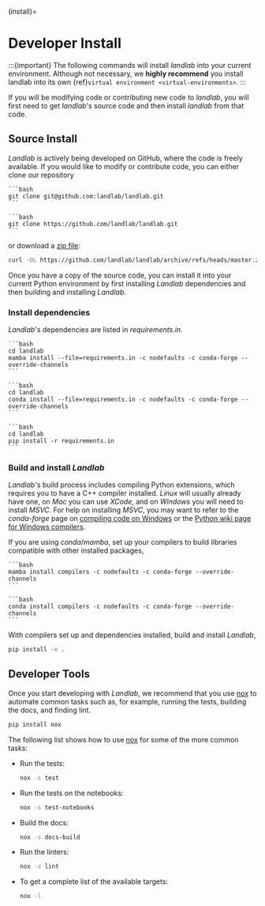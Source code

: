 (install)=

# Developer Install

:::{important}
The following commands will install *landlab* into your current environment. Although
not necessary, we **highly recommend** you install landlab into its own
{ref}`virtual environment <virtual-environments>`.
:::

If you will be modifying code or contributing new code to *landlab*, you will first
need to get *landlab*'s source code and then install *landlab* from that code.

## Source Install

*Landlab* is actively being developed on GitHub, where the code is freely available.
If you would like to modify or contribute code, you can either clone our
repository

````{tab} ssh
```bash
git clone git@github.com:landlab/landlab.git
```
````

````{tab} https
```bash
git clone https://github.com/landlab/landlab.git
```
````

or download a [zip file](https://github.com/landlab/landlab/archive/refs/heads/master.zip):

```bash
curl -OL https://github.com/landlab/landlab/archive/refs/heads/master.zip
```

Once you have a copy of the source code, you can install it into your current
Python environment by first installing *Landlab* dependencies and then building
and installing *Landlab*.

### Install dependencies

*Landlab*'s dependencies are listed in *requirements.in*.

````{tab} mamba
```bash
cd landlab
mamba install --file=requirements.in -c nodefaults -c conda-forge --override-channels
```
````

````{tab} conda
```bash
cd landlab
conda install --file=requirements.in -c nodefaults -c conda-forge --override-channels
```
````

````{tab} pip
```bash
cd landlab
pip install -r requirements.in
```
````

### Build and install *Landlab*

*Landlab*'s build process includes compiling Python extensions, which requires
you to have a C++ compiler installed. *Linux* will usually already have one,
on *Mac* you can use *XCode*, and on *Windows* you will need to install *MSVC*.
For help on installing *MSVC*, you may want to refer to the *conda-forge* page
on [compiling code on Windows](https://conda-forge.org/docs/maintainer/knowledge_base/#particularities-on-windows)
or the [Python wiki page for Windows compilers](https://wiki.python.org/moin/WindowsCompilers).

If you are using *conda*/*mamba*, set up your compilers to build libraries
compatible with other installed packages,

````{tab} mamba
```bash
mamba install compilers -c nodefaults -c conda-forge --override-channels
```
````

````{tab} conda
```bash
conda install compilers -c nodefaults -c conda-forge --override-channels
```
````

With compilers set up and dependencies installed, build and install *Landlab*,

```bash
pip install -e .
```

## Developer Tools

Once you start developing with *Landlab*, we recommend that you use [nox]  to
automate common tasks such as, for example, running the tests, building the docs, and
finding lint.

```bash
pip install nox
```

The following list shows how to use [nox] for some of the more common tasks:

- Run the tests:

  ```bash
  nox -s test
  ```

- Run the tests on the notebooks:

  ```bash
  nox -s test-notebooks
  ```

- Build the docs:

  ```bash
  nox -s docs-build
  ```

- Run the linters:

  ```bash
  nox -s lint
  ```

- To get a complete list of the available targets:

  ```bash
  nox -l
  ```

[nox]: https://nox.thea.codes/en/stable/
